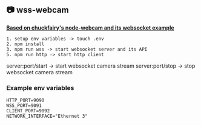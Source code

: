 ## 📷 wss-webcam
[**Based on chuckfairy's node-webcam and its websocket example**](https://github.com/chuckfairy/node-webcam/)

    1. setup env variables -> touch .env
    2. npm install
    3. npm run wss -> start websocket server and its API
    5. npm run http -> start http client
   

server:port/start -> start websocket camera stream
server:port/stop -> stop websocket camera stream

### Example env variables

    HTTP_PORT=9090
    WSS_PORT=9091
    CLIENT_PORT=9092
    NETWORK_INTERFACE="Ethernet 3"